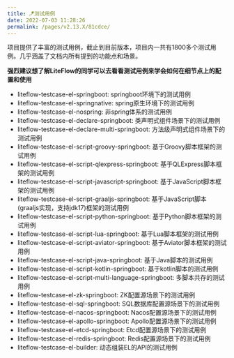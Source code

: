 ```yaml
---
title: 🪁测试用例
date: 2022-07-03 11:28:26
permalink: /pages/v2.13.X/81cdce/
---
```


项目提供了丰富的测试用例，截止到目前版本，项目内一共有1800多个测试用例。几乎涵盖了文档内所有提到的功能点和场景。

**强烈建议想了解LiteFlow的同学可以去看看测试用例来学会如何在细节点上的配置和使用**

* liteflow-testcase-el-springboot: springboot环境下的测试用例
* liteflow-testcase-el-springnative: spring原生环境下的测试用例
* liteflow-testcase-el-nospring: 非spring体系的测试用例
* liteflow-testcase-el-declare-springboot: 类声明式组件场景下的测试用例
* liteflow-testcase-el-declare-multi-springboot: 方法级声明式组件场景下的测试用例
* liteflow-testcase-el-script-groovy-springboot: 基于Groovy脚本框架的测试用例
* liteflow-testcase-el-script-qlexpress-springboot: 基于QLExpress脚本框架的测试用例
* liteflow-testcase-el-script-javascript-springboot: 基于JavaScript脚本框架的测试用例
* liteflow-testcase-el-script-graaljs-springboot: 基于JavaScript脚本(graaljs实现，支持jdk17)框架的测试用例
* liteflow-testcase-el-script-python-springboot: 基于Python脚本框架的测试用例
* liteflow-testcase-el-script-lua-springboot: 基于Lua脚本框架的测试用例
* liteflow-testcase-el-script-aviator-springboot: 基于Aviator脚本框架的测试用例
* liteflow-testcase-el-script-java-springboot: 基于Java脚本的测试用例
* liteflow-testcase-el-script-kotlin-springboot: 基于kotlin脚本的测试用例
* liteflow-testcase-el-script-multi-language-springboot: 多脚本共存的测试用例
* liteflow-testcase-el-zk-springboot: ZK配置源场景下的测试用例
* liteflow-testcase-el-sql-springboot: SQL数据库配置源场景下的测试用例
* liteflow-testcase-el-nacos-springboot: Nacos配置源场景下的测试用例
* liteflow-testcase-el-apollo-springboot: Apollo配置源场景下的测试用例
* liteflow-testcase-el-etcd-springboot: Etcd配置源场景下的测试用例
* liteflow-testcase-el-redis-springboot: Redis配置源场景下的测试用例
* liteflow-testcase-el-builder: 动态组装EL的API的测试用例


